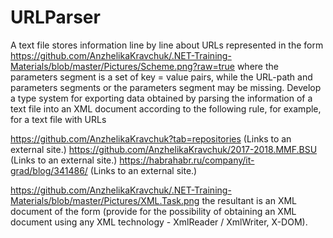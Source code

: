 # URLParser
A text file stores information line by line about URLs represented in the form
https://github.com/AnzhelikaKravchuk/.NET-Training-Materials/blob/master/Pictures/Scheme.png?raw=true
where the parameters segment is a set of key = value pairs, while the URL-path and parameters segments or the parameters segment may be missing. Develop a type system for exporting data obtained by parsing the information of a text file into an XML document according to the following rule, for example, for a text file with URLs

https://github.com/AnzhelikaKravchuk?tab=repositories (Links to an external site.)
https://github.com/AnzhelikaKravchuk/2017-2018.MMF.BSU (Links to an external site.)
https://habrahabr.ru/company/it-grad/blog/341486/ (Links to an external site.)

https://github.com/AnzhelikaKravchuk/.NET-Training-Materials/blob/master/Pictures/XML.Task.png
the resultant is an XML document of the form (provide for the possibility of obtaining an XML document using any XML technology - XmlReader / XmlWriter, X-DOM).
